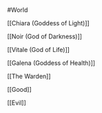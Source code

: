 #World 

[[Chiara (Goddess of Light)]]

[[Noir (God of Darkness)]]

[[Vitale (God of Life)]]

[[Galena (Goddess of Health)]]

[[The Warden]]

[[Good]]

[[Evil]]

